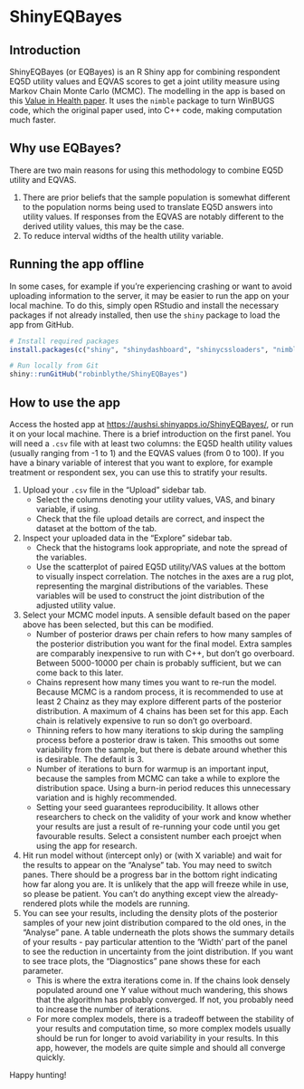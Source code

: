 
# ShinyEQBayes

## Introduction

ShinyEQBayes (or EQBayes) is an R Shiny app for combining respondent
EQ5D utility values and EQVAS scores to get a joint utility measure
using Markov Chain Monte Carlo (MCMC). The modelling in the app is based
on this [Value in Health
paper](https://doi.org/10.1016/j.jval.2022.01.017). It uses the `nimble`
package to turn WinBUGS code, which the original paper used, into C++
code, making computation much faster.

## Why use EQBayes?

There are two main reasons for using this methodology to combine EQ5D
utility and EQVAS.  
1. There are prior beliefs that the sample population is somewhat
different to the population norms being used to translate EQ5D answers
into utility values. If responses from the EQVAS are notably different
to the derived utility values, this may be the case.  
2. To reduce interval widths of the health utility variable.

## Running the app offline

In some cases, for example if you’re experiencing crashing or want to
avoid uploading information to the server, it may be easier to run the
app on your local machine. To do this, simply open RStudio and install
the necessary packages if not already installed, then use the `shiny`
package to load the app from GitHub.

``` r
# Install required packages
install.packages(c("shiny", "shinydashboard", "shinycssloaders", "nimble", "tidybayes", "dplyr", "ggplot2", "here", "renv"))

# Run locally from Git
shiny::runGitHub("robinblythe/ShinyEQBayes")
```

## How to use the app

Access the hosted app at <https://aushsi.shinyapps.io/ShinyEQBayes/>, or
run it on your local machine. There is a brief introduction on the first
panel. You will need a `.csv` file with at least two columns: the EQ5D
health utility values (usually ranging from -1 to 1) and the EQVAS
values (from 0 to 100). If you have a binary variable of interest that
you want to explore, for example treatment or respondent sex, you can
use this to stratify your results.

1.  Upload your `.csv` file in the “Upload” sidebar tab.
    - Select the columns denoting your utility values, VAS, and binary
      variable, if using.
    - Check that the file upload details are correct, and inspect the
      dataset at the bottom of the tab.  
2.  Inspect your uploaded data in the “Explore” sidebar tab.
    - Check that the histograms look appropriate, and note the spread of
      the variables.
    - Use the scatterplot of paired EQ5D utility/VAS values at the
      bottom to visually inspect correlation. The notches in the axes
      are a rug plot, representing the marginal distributions of the
      variables. These variables will be used to construct the joint
      distribution of the adjusted utility value.  
3.  Select your MCMC model inputs. A sensible default based on the paper
    above has been selected, but this can be modified.
    - Number of posterior draws per chain refers to how many samples of
      the posterior distribution you want for the final model. Extra
      samples are comparably inexpensive to run with C++, but don’t go
      overboard. Between 5000-10000 per chain is probably sufficient,
      but we can come back to this later.
    - Chains represent how many times you want to re-run the model.
      Because MCMC is a random process, it is recommended to use at
      least 2 Chainz as they may explore different parts of the
      posterior distribution. A maximum of 4 chains has been set for
      this app. Each chain is relatively expensive to run so don’t go
      overboard.
    - Thinning refers to how many iterations to skip during the sampling
      process before a posterior draw is taken. This smooths out some
      variability from the sample, but there is debate around whether
      this is desirable. The default is 3.
    - Number of iterations to burn for warmup is an important input,
      because the samples from MCMC can take a while to explore the
      distribution space. Using a burn-in period reduces this
      unnecessary variation and is highly recommended.
    - Setting your seed guarantees reproducibility. It allows other
      researchers to check on the validity of your work and know whether
      your results are just a result of re-running your code until you
      get favourable results. Select a consistent number each proejct
      when using the app for research.  
4.  Hit run model without (intercept only) or (with X variable) and wait
    for the results to appear on the “Analyse” tab. You may need to
    switch panes. There should be a progress bar in the bottom right
    indicating how far along you are. It is unlikely that the app will
    freeze while in use, so please be patient. You can’t do anything
    except view the already-rendered plots while the models are
    running.  
5.  You can see your results, including the density plots of the
    posterior samples of your new joint distribution compared to the old
    ones, in the “Analyse” pane. A table underneath the plots shows the
    summary details of your results - pay particular attention to the
    ‘Width’ part of the panel to see the reduction in uncertainty from
    the joint distribution. If you want to see trace plots, the
    “Diagnostics” pane shows these for each parameter.
    - This is where the extra iterations come in. If the chains look
      densely populated around one Y value without much wandering, this
      shows that the algorithm has probably converged. If not, you
      probably need to increase the number of iterations.
    - For more complex models, there is a tradeoff between the stability
      of your results and computation time, so more complex models
      usually should be run for longer to avoid variability in your
      results. In this app, however, the models are quite simple and
      should all converge quickly.

Happy hunting!
